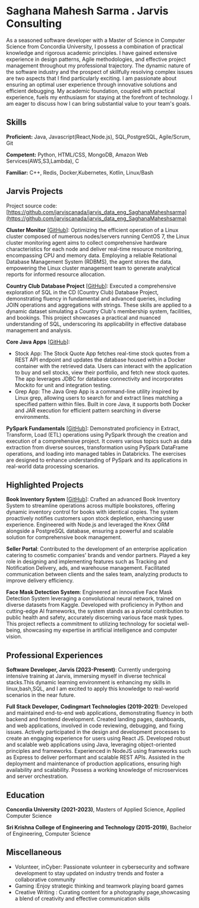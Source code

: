 # Saghana Mahesh Sarma . Jarvis Consulting

As a seasoned software developer with a Master of Science in Computer Science from Concordia University, I possess a combination of practical knowledge and rigorous academic principles. I have gained extensive experience in design patterns, Agile methodologies, and effective project management throughout my professional trajectory. The dynamic nature of the software industry and the prospect of skillfully resolving complex issues are two aspects that I find particularly exciting. I am passionate about ensuring an optimal user experience through innovative solutions and efficient debugging. My academic foundation, coupled with practical experience, fuels my enthusiasm for staying at the forefront of technology. I am eager to discuss how I can bring substantial value to your team's goals.

## Skills

**Proficient:** Java, Javascript(React,Node.js), SQL,PostgreSQL, Agile/Scrum, Git

**Competent:** Python, HTML/CSS, MongoDB, Amazon Web Services(AWS,S3,Lambda), C

**Familiar:** C++, Redis, Docker,Kubernetes, Kotlin, Linux/Bash

## Jarvis Projects

Project source code: [https://github.com/jarviscanada/jarvis_data_eng_SaghanaMaheshsarma](https://github.com/jarviscanada/jarvis_data_eng_SaghanaMaheshsarma)


**Cluster Monitor** [[GitHub](https://github.com/jarviscanada/jarvis_data_eng_SaghanaMaheshsarma/tree/masterhttps://github.com/jarviscanada/jarvis_data_eng_SaghanaMaheshsarma/tree/develop/linux_sql)]: Optimizing the efficient operation of a Linux cluster composed of numerous nodes/servers running CentOS 7, the Linux cluster monitoring agent aims to collect comprehensive hardware characteristics for each node and deliver real-time resource monitoring, encompassing CPU and memory data. Employing a reliable Relational Database Management System (RDBMS), the agent stores the data, empowering the Linux cluster management team to generate analytical reports for informed resource allocation.

**Country Club Database Project** [[GitHub](https://github.com/jarviscanada/jarvis_data_eng_SaghanaMaheshsarma/tree/masterhttps://github.com/jarviscanada/jarvis_data_eng_SaghanaMaheshsarma/tree/develop/sql)]: Executed a comprehensive exploration of SQL in the CD (Country Club) Database Project, demonstrating fluency in fundamental and advanced queries, including JOIN operations and aggregations with strings. These skills are applied to a dynamic dataset simulating a Country Club's membership system, facilities, and bookings. This project showcases a practical and nuanced understanding of SQL, underscoring its applicability in effective database management and analysis.

**Core Java Apps** [[GitHub](https://github.com/jarviscanada/jarvis_data_eng_SaghanaMaheshsarma/tree/masterhttps://github.com/jarviscanada/jarvis_data_eng_SaghanaMaheshsarma/tree/develop/core_java)]:
      
  - Stock App: The Stock Quote App fetches real-time stock quotes from a REST API endpoint and updates the database housed within a Docker container with the retrieved data. Users can interact with the application to buy and sell stocks, view their portfolio, and fetch new stock quotes. The app leverages JDBC for database connectivity and incorporates Mockito for unit and integration testing.
  - Grep App: The Java Grep App is a command-line utility inspired by Linux grep, allowing users to search for and extract lines matching a specified pattern within files. Built in core Java, it supports both Docker and JAR execution for efficient pattern searching in diverse environments.

**PySpark Fundamentals** [[GitHub](https://github.com/jarviscanada/jarvis_data_eng_SaghanaMaheshsarma/tree/masterhttps://github.com/jarviscanada/jarvis_data_eng_SaghanaMaheshsarma/tree/develop/spark)]: Demonstrated proficiency in Extract, Transform, Load (ETL) operations using PySpark through the creation and execution of a comprehensive project. It covers various topics such as data extraction from diverse sources, transformation using PySpark DataFrame operations, and loading into managed tables in Databricks. The exercises are designed to enhance understanding of PySpark and its applications in real-world data processing scenarios.


## Highlighted Projects
**Book Inventory System** [[GitHub](https://github.com/saghanam/Bookzilla)]: Crafted an advanced Book Inventory System to streamline operations across multiple bookstores, offering dynamic inventory control for books with identical copies. The system proactively notifies customers upon stock depletion, enhancing user experience. Engineered with Node.js and leveraged the Knex ORM alongside a PostgreSQL database, ensuring a powerful and scalable solution for comprehensive book management.

**Seller Portal**: Contributed to the development of an enterprise application catering to cosmetic companies' brands and vendor partners. Played a key role in designing and implementing features such as Tracking and Notification Delivery, ads, and warehouse management. Facilitated communication between clients and the sales team, analyzing products to improve delivery efficiency.

**Face Mask Detection System**: Engineered an innovative Face Mask Detection System leveraging a convolutional neural network, trained on diverse datasets from Kaggle. Developed with proficiency in Python and cutting-edge AI frameworks, the system stands as a pivotal contribution to public health and safety, accurately discerning various face mask types. This project reflects a commitment to utilizing technology for societal well-being, showcasing my expertise in artificial intelligence and computer vision.


## Professional Experiences

**Software Developer, Jarvis (2023-Present)**: Currently undergoing intensive training at Jarvis, immersing myself in diverse technical stacks.This dynamic learning environment is enhancing my skills in linux,bash,SQL, and I am excited to apply this knowledge to real-world scenarios in the near future.

**Full Stack Developer, Codingmart Technologies (2019-2021)**: Developed and maintained end-to-end web applications, demonstrating fluency in both backend and frontend development. Created landing pages, dashboards, and web applications, involved in code reviewing, debugging, and fixing issues. Actively participated in the design and development processes to create an engaging experience for users using React JS. Developed robust and scalable web applications using Java, leveraging object-oriented principles and frameworks. Experienced in NodeJS using frameworks such as Express to deliver performant and scalable REST APIs. Assisted in the deployment and maintenance of production applications, ensuring high availability and scalability. Possess a working knowledge of microservices and server orchestration.


## Education
**Concordia University (2021-2023)**, Masters of Applied Science, Applied Computer Science

**Sri Krishna College of Engineering and Technology (2015-2019)**, Bachelor of Engineering, Computer Science


## Miscellaneous
- Volunteer, inCyber: Passionate volunteer in cybersecurity and software development to stay updated on industry trends and foster a collaborative community
- Gaming :Enjoy strategic thinking and teamwork playing board games
- Creative Writing : Curating content for a photography page,showcasing a blend of creativity and effective communication skills